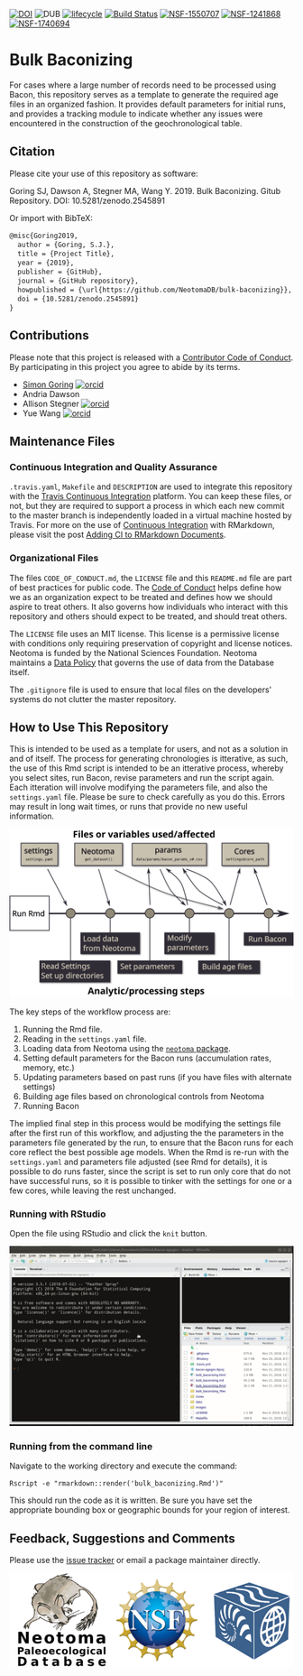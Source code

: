 [![DOI](https://zenodo.org/badge/156887009.svg)](https://zenodo.org/badge/latestdoi/156887009)
![DUB](https://img.shields.io/dub/l/vibe-d.svg)
 [![lifecycle](https://img.shields.io/badge/lifecycle-experimental-orange.svg)](https://www.tidyverse.org/lifecycle/#experimental)  [![Build Status](https://travis-ci.org/NeotomaDB/bulk-baconizing.svg?branch=master)](https://travis-ci.org/NeotomaDB/bulk-baconizing) [![NSF-1550707](https://img.shields.io/badge/NSF-1550707-blue.svg)](https://nsf.gov/awardsearch/showAward?AWD_ID=1550707) [![NSF-1241868](https://img.shields.io/badge/NSF-1241868-blue.svg)](https://nsf.gov/awardsearch/showAward?AWD_ID=1241868) [![NSF-1740694](https://img.shields.io/badge/NSF-1740694-blue.svg)](https://nsf.gov/awardsearch/showAward?AWD_ID=1740694)


# Bulk Baconizing

For cases where a large number of records need to be processed using Bacon, this repository serves as a template to generate the required age files in an organized fashion.  It provides default parameters for initial runs, and provides a tracking module to indicate whether any issues were encountered in the construction of the geochronological table.

## Citation

Please cite your use of this repository as software:

Goring SJ, Dawson A, Stegner MA, Wang Y. 2019. Bulk Baconizing. Gitub Repository. DOI: 10.5281/zenodo.2545891

Or import with BibTeX:

```
@misc{Goring2019,
  author = {Goring, S.J.},
  title = {Project Title},
  year = {2019},
  publisher = {GitHub},
  journal = {GitHub repository},
  howpublished = {\url{https://github.com/NeotomaDB/bulk-baconizing}},
  doi = {10.5281/zenodo.2545891}
}
```

## Contributions

Please note that this project is released with a [Contributor Code of Conduct](CODE_OF_CONDUCT.md). By participating in this project you agree to abide by its terms.

*   [Simon Goring](http://goring.org) [![orcid](https://img.shields.io/badge/orcid-0000--0002--2700--4605-brightgreen.svg)](https://orcid.org/0000-0002-2700-4605)
*   Andria Dawson
*   Allison Stegner [![orcid](https://img.shields.io/badge/orcid-0000--0002--1412--8203-brightgreen.svg)](https://orcid.org/0000-0002-1412-8203)
*   Yue Wang [![orcid](https://img.shields.io/badge/orcid-0000--0002--9826--3276-brightgreen.svg)](https://orcid.org/0000-0002-9826-3276)

## Maintenance Files

### Continuous Integration and Quality Assurance

`.travis.yaml`, `Makefile` and `DESCRIPTION` are used to integrate this repository with the [Travis Continuous Integration](https://travis-ci.org/) platform.  You can keep these files, or not, but they are required to support a process in which each new commit to the master branch is independently loaded in a virtual machine hosted by Travis.  For more on the use of [Continuous Integration](https://en.wikipedia.org/wiki/Continuous_integration) with RMarkdown, please visit the post [Adding CI to RMarkdown Documents](http://www.goring.org/resources/Adding_CI_To_RMarkdown.html).

### Organizational Files

The files `CODE_OF_CONDUCT.md`, the `LICENSE` file and this `README.md` file are part of best practices for public code.  The [Code of Conduct](https://help.github.com/articles/adding-a-code-of-conduct-to-your-project/) helps define how we as an organization expect to be treated and defines how we should aspire to treat others.  It also governs how individuals who interact with this repository and others should expect to be treated, and should treat others.

The `LICENSE` file uses an MIT license.  This license is a permissive license with conditions only requiring preservation of copyright and license notices.  Neotoma is funded by the National Sciences Foundation.  Neotoma maintains a [Data Policy](https://www.neotomadb.org/data/category/use) that governs the use of data from the Database itself.

The `.gitignore` file is used to ensure that local files on the developers' systems do not clutter the master repository.

## How to Use This Repository

This is intended to be used as a template for users, and not as a solution in and of itself.  The process for generating chronologies is itterative, as such, the use of this Rmd script is intended to be an itterative process, whereby you select sites, run Bacon, revise parameters and run the script again.  Each itteration will involve modifying the parameters file, and also the `settings.yaml` file.  Please be sure to check carefully as you do this.  Errors may result in long wait times, or runs that provide no new useful information.

![General workflow](images/workflow.svg)

The key steps of the workflow process are:

1.  Running the Rmd file.
2.  Reading in the `settings.yaml` file.
3.  Loading data from Neotoma using the [`neotoma` package](http://github.com/ropensci/neotoma).
4.  Setting default parameters for the Bacon runs (accumulation rates, memory, etc.)
5.  Updating parameters based on past runs (if you have files with alternate settings)
6.  Building age files based on chronological controls from Neotoma
7.  Running Bacon

The implied final step in this process would be modifying the settings file after the first run of this workflow, and adjusting the the parameters in the parameters file generated by the run, to ensure that the Bacon runs for each core reflect the best possible age models.  When the Rmd is re-run with the `settings.yaml` and parameters file adjusted (see Rmd for details), it is possible to do runs faster, since the script is set to run only core that do not have successful runs, so it is possible to tinker with the settings for one or a few cores, while leaving the rest unchanged.

### Running with RStudio

Open the file using RStudio and click the `knit` button.

![](images/bacon_knit.gif)

### Running from the command line

Navigate to the working directory and execute the command:

```
Rscript -e "rmarkdown::render('bulk_baconizing.Rmd')"
```

This should run the code as it is written.  Be sure you have set the appropriate bounding box or geographic bounds for your region of interest.

## Feedback, Suggestions and Comments

Please use the [issue tracker](https://github.com/neotomadb/bulk-baconizing/issues) or email a package maintainer directly.

![footer images Neotoma NSF and EarthCube](images/footer.png)
